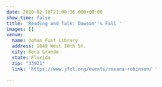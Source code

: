 ```yaml
---
date: 2020-02-18T21:00:36.000+00:00
show_time: false
title: 'Reading and Talk: Dawson''s Fall '
images: []
venue:
  name: Johan Fust Library
  address: 1040 West 10th St.
  city: Boca Grande
  state: Florida
  zip: "33921"
  link: 'https://www.jfcl.org/events/roxana-robinson/ '

---
```

